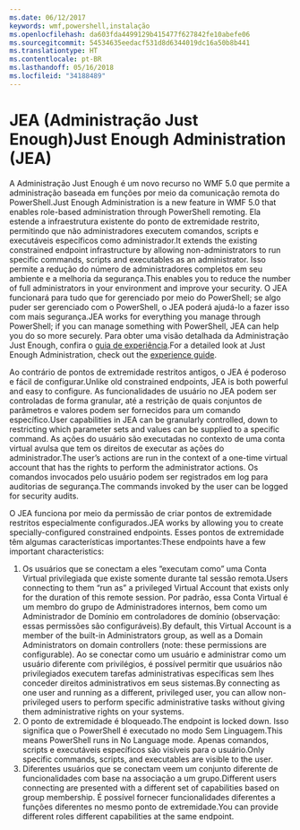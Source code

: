 ```yaml
---
ms.date: 06/12/2017
keywords: wmf,powershell,instalação
ms.openlocfilehash: da603fda4499129b415477f627842fe10abefe06
ms.sourcegitcommit: 54534635eedacf531d8d6344019dc16a50b8b441
ms.translationtype: HT
ms.contentlocale: pt-BR
ms.lasthandoff: 05/16/2018
ms.locfileid: "34188489"
---
```

# <a name="just-enough-administration-jea"></a><span data-ttu-id="10ee3-102">JEA (Administração Just Enough)</span><span class="sxs-lookup"><span data-stu-id="10ee3-102">Just Enough Administration (JEA)</span></span>
<span data-ttu-id="10ee3-103">A Administração Just Enough é um novo recurso no WMF 5.0 que permite a administração baseada em funções por meio da comunicação remota do PowerShell.</span><span class="sxs-lookup"><span data-stu-id="10ee3-103">Just Enough Administration is a new feature in WMF 5.0 that enables role-based administration through PowerShell remoting.</span></span>  <span data-ttu-id="10ee3-104">Ela estende a infraestrutura existente do ponto de extremidade restrito, permitindo que não administradores executem comandos, scripts e executáveis específicos como administrador.</span><span class="sxs-lookup"><span data-stu-id="10ee3-104">It extends the existing constrained endpoint infrastructure by allowing non-administrators to run specific commands, scripts and executables as an administrator.</span></span>  <span data-ttu-id="10ee3-105">Isso permite a redução do número de administradores completos em seu ambiente e a melhoria da segurança.</span><span class="sxs-lookup"><span data-stu-id="10ee3-105">This enables you to reduce the number of full administrators in your environment and improve your security.</span></span>  <span data-ttu-id="10ee3-106">O JEA funcionará para tudo que for gerenciado por meio do PowerShell; se algo puder ser gerenciado com o PowerShell, o JEA poderá ajudá-lo a fazer isso com mais segurança.</span><span class="sxs-lookup"><span data-stu-id="10ee3-106">JEA works for everything you manage through PowerShell; if you can manage something with PowerShell, JEA can help you do so more securely.</span></span>  <span data-ttu-id="10ee3-107">Para obter uma visão detalhada da Administração Just Enough, confira o [guia de experiência](http://aka.ms/JEA).</span><span class="sxs-lookup"><span data-stu-id="10ee3-107">For a detailed look at Just Enough Administration, check out the [experience guide](http://aka.ms/JEA).</span></span>

<span data-ttu-id="10ee3-108">Ao contrário de pontos de extremidade restritos antigos, o JEA é poderoso e fácil de configurar.</span><span class="sxs-lookup"><span data-stu-id="10ee3-108">Unlike old constrained endpoints, JEA is both powerful and easy to configure.</span></span>  <span data-ttu-id="10ee3-109">As funcionalidades de usuário no JEA podem ser controladas de forma granular, até a restrição de quais conjuntos de parâmetros e valores podem ser fornecidos para um comando específico.</span><span class="sxs-lookup"><span data-stu-id="10ee3-109">User capabilities in JEA can be granularly controlled, down to restricting which parameter sets and values can be supplied to a specific command.</span></span> <span data-ttu-id="10ee3-110">As ações do usuário são executadas no contexto de uma conta virtual avulsa que tem os direitos de executar as ações do administrador.</span><span class="sxs-lookup"><span data-stu-id="10ee3-110">The user’s actions are run in the context of a one-time virtual account that has the rights to perform the administrator actions.</span></span>  <span data-ttu-id="10ee3-111">Os comandos invocados pelo usuário podem ser registrados em log para auditorias de segurança.</span><span class="sxs-lookup"><span data-stu-id="10ee3-111">The commands invoked by the user can be logged for security audits.</span></span>

<span data-ttu-id="10ee3-112">O JEA funciona por meio da permissão de criar pontos de extremidade restritos especialmente configurados.</span><span class="sxs-lookup"><span data-stu-id="10ee3-112">JEA works by allowing you to create specially-configured constrained endpoints.</span></span>  <span data-ttu-id="10ee3-113">Esses pontos de extremidade têm algumas características importantes:</span><span class="sxs-lookup"><span data-stu-id="10ee3-113">These endpoints have a few important characteristics:</span></span>

1. <span data-ttu-id="10ee3-114">Os usuários que se conectam a eles “executam como” uma Conta Virtual privilegiada que existe somente durante tal sessão remota.</span><span class="sxs-lookup"><span data-stu-id="10ee3-114">Users connecting to them “run as” a privileged Virtual Account that exists only for the duration of this remote session.</span></span>  <span data-ttu-id="10ee3-115">Por padrão, essa Conta Virtual é um membro do grupo de Administradores internos, bem como um Administrador de Domínio em controladores de domínio (observação: essas permissões são configuráveis).</span><span class="sxs-lookup"><span data-stu-id="10ee3-115">By default, this Virtual Account is a member of the built-in Administrators group, as well as a Domain Administrators on domain controllers (note: these permissions are configurable).</span></span> <span data-ttu-id="10ee3-116">Ao se conectar como um usuário e administrar como um usuário diferente com privilégios, é possível permitir que usuários não privilegiados executem tarefas administrativas específicas sem lhes conceder direitos administrativos em seus sistemas.</span><span class="sxs-lookup"><span data-stu-id="10ee3-116">By connecting as one user and running as a different, privileged user, you can allow non-privileged users to perform specific administrative tasks without giving them administrative rights on your systems.</span></span>
2. <span data-ttu-id="10ee3-117">O ponto de extremidade é bloqueado.</span><span class="sxs-lookup"><span data-stu-id="10ee3-117">The endpoint is locked down.</span></span>  <span data-ttu-id="10ee3-118">Isso significa que o PowerShell é executado no modo Sem Linguagem.</span><span class="sxs-lookup"><span data-stu-id="10ee3-118">This means PowerShell runs in No Language mode.</span></span>  <span data-ttu-id="10ee3-119">Apenas comandos, scripts e executáveis específicos são visíveis para o usuário.</span><span class="sxs-lookup"><span data-stu-id="10ee3-119">Only specific commands, scripts, and executables are visible to the user.</span></span>
3. <span data-ttu-id="10ee3-120">Diferentes usuários que se conectam veem um conjunto diferente de funcionalidades com base na associação a um grupo.</span><span class="sxs-lookup"><span data-stu-id="10ee3-120">Different users connecting are presented with a different set of capabilities based on group membership.</span></span>  <span data-ttu-id="10ee3-121">É possível fornecer funcionalidades diferentes a funções diferentes no mesmo ponto de extremidade.</span><span class="sxs-lookup"><span data-stu-id="10ee3-121">You can provide different roles different capabilities at the same endpoint.</span></span>
